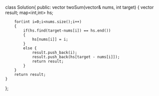 

class Solution{
public:
    vector<int> twoSum(vector<int>& nums, int target)
    {
        vector<int> result;
        map<int,int> hs;

        for(int i=0;i<nums.size();i++)
        {
            if(hs.find(target-nums[i]) == hs.end())
            {
                hs[nums[i]] = i;
            }
            else {
                result.push_back(i);
                result.push_back(hs[target - nums[i]]);
                return result;
            }
        }
        return result;
    }
};
